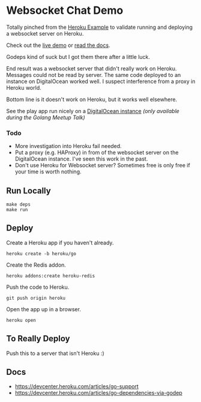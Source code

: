 # Websocket Chat Demo

Totally pinched from the
[Heroku Example](https://github.com/heroku-examples/go-websocket-chat-demo)
to validate running and deploying a websocket server on Heroku.

Check out the [live demo](http://go-websocket-chat-demo.herokuapp.com) or [read the docs](https://devcenter.heroku.com/articles/go-websockets).

Godeps kind of suck but I got them there after a little luck.

End result was a websocket server that didn't really work on Heroku. Messages
could not be read by server. The same code deployed to an instance on
DigitalOcean worked well. I suspect interference from a proxy in Heroku world.

Bottom line is it doesn't work on Heroku, but it works well elsewhere.

See the play app run nicely on a [DigitalOcean instance](http://wsdemo.scottjbarr.com:5000/)
*(only available during the Golang Meetup Talk)*

### Todo

- More investigation into Heroku fail needed.
- Put a proxy (e.g. HAProxy) in from of the websocket server on the
  DigitalOcean instance. I've seen this work in the past.
- Don't use Heroku for Websocket server? Sometimes free is only free if your
  time is worth nothing.

## Run Locally

    make deps
    make run

## Deploy

Create a Heroku app if you haven't already.

    heroku create -b heroku/go

Create the Redis addon.

    heroku addons:create heroku-redis

Push the code to Heroku.

    git push origin heroku

Open the app up in a browser.

    heroku open

## To Really Deploy

Push this to a server that isn't Heroku :)

## Docs

- https://devcenter.heroku.com/articles/go-support
- https://devcenter.heroku.com/articles/go-dependencies-via-godep
